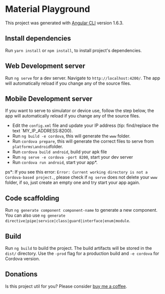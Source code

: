 # Material Playground

This project was generated with [Angular CLI](https://github.com/angular/angular-cli) version 1.6.3.

## Install dependencies

Run `yarn install` or `npm install`, to install project's dependencies.

## Web Development server

Run `ng serve` for a dev server. Navigate to `http://localhost:4200/`. The app will automatically reload if you change any of the source files.

## Mobile Development server

If you want to serve to simulator or device use, follow the step below, the app will automatically reload if you change any of the source files.
* Edit the `config.xml` file and update your IP address (tip: find/replace the text `MY_IP_ADDRESS:8200).
* Run `ng build -e cordova`, this will generate the `www` folder.
* Run `cordova prepare`, this will generate the correct files to serve from `platforms\android`folder.
* Run `cordova build android`, build your apk file
* Run `ng serve -e cordova -port 8200`, start your dev server
* Run `cordova run android`, start your app*.

ps*: If you see this error: `Error: Current working directory is not a Cordova-based project.`, please check if `ng serve` does not delete your `www` folder, if so, just create an empty one and try start your app again.

## Code scaffolding

Run `ng generate component component-name` to generate a new component. You can also use `ng generate directive|pipe|service|class|guard|interface|enum|module`.

## Build

Run `ng build` to build the project. The build artifacts will be stored in the `dist/` directory. Use the `-prod` flag for a production build and `-e cordova` for Cordova version.

## Donations


Is this project util for you? Please consider [buy me a coffee](https://www.paypal.com/cgi-bin/webscr?cmd=_donations&business=baumblatt%40gmail%2ecom&lc=BR&item_name=Bernardo%20Baumblatt&item_number=Material%20Playground&currency_code=USD&bn=PP%2dDonationsBF%3abtn_donate_LG%2egif%3aNonHosted).